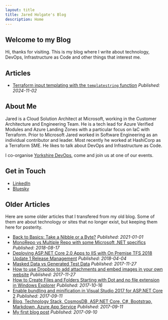 ```yaml
---
layout: title
title: Jared Holgate's Blog
description: Home
---
```


## Welcome to my Blog

Hi, thanks for visiting. This is my blog where I write about technology, DevOps, Infrastructure as Code and other things that interest me.

## Articles

* [Terraform input templating with the `templatestring` function](articles/terraform-input-templating-with-templatestring.md) *Published: 2024-11-02*

## About Me

Jared is a Cloud Solution Architect at Microsoft, working in the Customer Architecture and Engineering Team. He is a tech lead for Azure Verified Modules and Azure Landing Zones with a particular focus on IaC with Terraform. Prior to Microsoft Jared worked in Software Engineering as an individual contributor and leader. Most recently he worked at HashiCorp as a Terraform SME. He likes to talk about DevOps and Infrastructure as Code.

I co-organise [Yorkshire DevOps](https://yorkshiredevops.dev), come and join us at one of our events.

## Get in Touch

* [LinkedIn](https://www.linkedin.com/in/jaredfholgate/)
* [Bluesky](https://bsky.app/profile/jared.holgate.dev)

## Older Articles

Here are some older articles that I transfered from my old blog. Some of them are about technology or sites that no longer exist, but keeping them here for posterity.

* [Back to Basics: Take a Nibble or a Byte?](articles/009.md) *Published: 2021-01-01*
* [MonoRepo vs Multiple Repo with some Microsoft .NET specifics](articles/008.md) *Published: 2018-08-17*
* [Deploying ASP.NET Core 2.0 Apps to IIS with On Premise TFS 2018 Update 1 Release Management](articles/007.md) *Published: 2018-04-04*
* [Masked Data vs Generated Test Data](articles/006.md) *Published: 2017-11-27*
* [How to use Dropbox to add attachments and embed images in your own website](articles/005.md) *Published: 2017-11-27*
* [How to Create Files and Folders Starting with Dot and no file extension in Windows Explorer](articles/004.md) *Published: 2017-10-16*
* [Enable bundling and minification in Visual Studio 2017 for ASP.NET Core 2](articles/003.md) *Published: 2017-09-11*
* [Blog, Technology Stack, CosmosDB, ASP.NET Core, C#, Bootstrap, Markdown, Azure App Service](articles/002.md) *Published: 2017-09-11*
* [My first blog post](articles/001.md) *Published: 2017-09-10*

